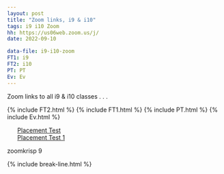 ```yaml
---
layout: post
title: "Zoom links, i9 & i10"
tags: i9 i10 Zoom
hh: https://us06web.zoom.us/j/
date: 2022-09-10

data-file: i9-i10-zoom
FT1: i9
FT2: i10
PT: PT
Ev: Ev
---
```


Zoom links to all i9 & i10 classes . . .

{% include FT2.html %}
{% include FT1.html %}
{% include PT.html %}
{% include Ev.html %}

<div class="wrap">
  <ul style="list-style: none;" class="buttons">
    <li class="buttons__item">
      <a class="shiney" href="https://us06web.zoom.us/j/82917664663">Placement Test</a>
    </li>
    <li class="buttons__item">
      <a class="shiney" href="https://us06web.zoom.us/j/89211663193">Placement Test 1</a>
    </li>
  </ul>
  <p>zoomkrisp 9</p>
</div>

{% include break-line.html %}



